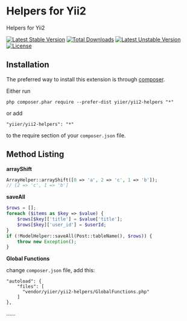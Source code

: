 Helpers for Yii2
================
Helpers for Yii2

[![Latest Stable Version](https://poser.pugx.org/yiier/yii2-helpers/v/stable)](https://packagist.org/packages/yiier/yii2-helpers) 
[![Total Downloads](https://poser.pugx.org/yiier/yii2-helpers/downloads)](https://packagist.org/packages/yiier/yii2-helpers) 
[![Latest Unstable Version](https://poser.pugx.org/yiier/yii2-helpers/v/unstable)](https://packagist.org/packages/yiier/yii2-helpers) 
[![License](https://poser.pugx.org/yiier/yii2-helpers/license)](https://packagist.org/packages/yiier/yii2-helpers)


Installation
------------

The preferred way to install this extension is through [composer](http://getcomposer.org/download/).

Either run

```
php composer.phar require --prefer-dist yiier/yii2-helpers "*"
```

or add

```
"yiier/yii2-helpers": "*"
```

to the require section of your `composer.json` file.


Method Listing
-----

**arrayShift**

```php
ArrayHelper::arrayShift([0 => 'a', 2 => 'c', 1 => 'b']);
// [2 => 'c', 1 => 'b']
```

**saveAll**

```php
$rows = [];
foreach ($items as $key => $value) {
    $rows[$key]['title'] = $value['title'];
    $rows[$key]['user_id'] = $userId;
}
if (!ModelHelper::saveAll(Post::tableName(), $rows)) {
    throw new Exception();
}
```

**Global Functions**

change `composer.json` file, add this:

```
"autoload": {
    "files": [
      "vendor/yiier/yii2-helpers/GlobalFunctions.php"
    ]
},
```

……